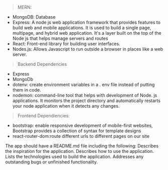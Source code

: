 > MERN:
- MongoDB: Database
- Express: A node js web application framework that provides features to build web and mobile applications. It is used to build a single page, multipage, and hybrid web application. It's a layer built on the top of the Node js that helps manage servers and routes
- React: Front-end library for building user interfaces.
- Nodes.js: Allows Javascript to run outside a browser in places like a web server.

> Backend Dependencies
- Express
- MongoDb
- dotenv: create environment variables in a . env file instead of putting them in code.
- nodemon: command-line tool that helps with development of Node. js applications. It monitors the project directory and automatically restarts your node application when it detects any changes.

> Frontend Dependiencies:
- bootstrap: enable responsive development of mobile-first websites, Bootstrap provides a collection of syntax for template designs
- react-router-dom:route different urls to different pages on our site


The app should have a README.md file including the following:
Describes the inspiration for the application.
Describes how to use the application.
Lists the technologies used to build the application.
Addresses any outstanding bugs or unfinished functionality.